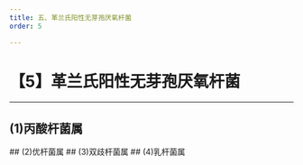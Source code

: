 ```yaml
---
title: 五、革兰氏阳性无芽孢厌氧杆菌
order: 5

---
```


# 【5】革兰氏阳性无芽孢厌氧杆菌

<kaodian :text="'微生物学检验记忆卡'" />

<!-- ###### 第十八章 厌氧菌

> 微生物学检验 -->

<beitiW/>

---

## (1)丙酸杆菌属

<son :text="'微生物学检验记忆卡'" text1="(1)丙酸杆菌属" :textOption="[['了解','专业知识','0'],['了解','专业知识','0'],['熟悉','专业知识','专业实践能力']]" />
## (2)优杆菌属
<son :text="'微生物学检验记忆卡'" text1="(2)优杆菌属" :textOption="[['了解','专业知识','0'],['了解','专业知识','0'],['熟悉','专业知识','专业实践能力']]" />
## (3)双歧杆菌属
<son :text="'微生物学检验记忆卡'" text1="(3)双歧杆菌属" :textOption="[['了解','专业知识','0'],['了解','专业知识','0'],['熟悉','专业知识','专业实践能力']]" />
## (4)乳杆菌属
<son :text="'微生物学检验记忆卡'" text1="(4)乳杆菌属" :textOption="[['了解','专业知识','0'],['了解','专业知识','0'],['熟悉','专业知识','专业实践能力']]" />
